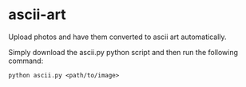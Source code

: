 # ascii-art

Upload photos and have them converted to ascii art automatically.

Simply download the ascii.py python script and then run the following command:

```
python ascii.py <path/to/image>
```
